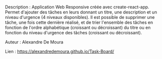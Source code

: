 Description : Application Web Responsive créée avec create-react-app.
Permet d'ajouter des tâches en leurs donnant un titre, une description et un niveau d'urgence (4 niveaux disponibles).
Il est possible de supprimer une tâche, une fois cette dernière réalisé, et de trier l'ensemble des tâches en fonction de l'ordre alphabétique (croissant ou décroissant) du titre ou en fonction du niveau d'urgence des tâches (croissant ou décroissant).

Auteur : Alexandre De Moura

Lien : https://alexandredemoura.github.io/Task-Board/
